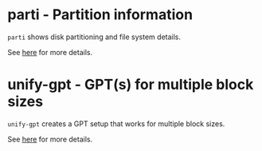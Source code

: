 # parti - Partition information

`parti` shows disk partitioning and file system details.

See [here](README_parti.md) for more details.

# unify-gpt - GPT(s) for multiple block sizes

`unify-gpt` creates a GPT setup that works for multiple block sizes.

See [here](README_unify_gpt.md) for more details.

